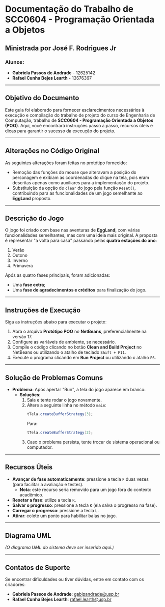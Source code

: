 # Documentação do Trabalho de SCC0604 - Programação Orientada a Objetos

## Ministrada por José F. Rodrigues Jr

### Alunos:
- **Gabriela Passos de Andrade** - 12625142
- **Rafael Cunha Bejes Learth** - 13676367

---

## Objetivo do Documento
Este guia foi elaborado para fornecer esclarecimentos necessários à execução e compilação do trabalho de projeto do curso de Engenharia de Computação, trabalho de **SCC0604 - Programação Orientada a Objetos (POO)**. Aqui, você encontrará instruções passo a passo, recursos úteis e dicas para garantir o sucesso da execução do projeto.

---

## Alterações no Código Original
As seguintes alterações foram feitas no protótipo fornecido:

- Remoção das funções do mouse que alteravam a posição do personagem e exibiam as coordenadas do clique na tela, pois eram descritas apenas como auxiliares para a implementação do projeto.
- Substituição da opção de `clear` do jogo pela função `Reset()`, contribuindo para as funcionalidades de um jogo semelhante ao **EggLand** proposto.

---

## Descrição do Jogo
O jogo foi criado com base nas aventuras de **EggLand**, com várias funcionalidades semelhantes, mas com uma ideia mais original. A proposta é representar "a volta para casa" passando pelas **quatro estações do ano**:

1. Verão
2. Outono
3. Inverno
4. Primavera

Após as quatro fases principais, foram adicionadas:
- Uma **fase extra**;
- Uma **fase de agradecimentos e créditos** para finalização do jogo.

---

## Instruções de Execução
Siga as instruções abaixo para executar o projeto:

1. Abra o arquivo **Protótipo POO** no **NetBeans**, preferencialmente na versão 17.
2. Configure as variáveis de ambiente, se necessário.
3. Compile o código clicando no botão **Clean and Build Project** no NetBeans ou utilizando o atalho de teclado `Shift + F11`.
4. Execute o programa clicando em **Run Project** ou utilizando o atalho `F6`.

---

## Solução de Problemas Comuns
- **Problema**: Após apertar "Run", a tela do jogo aparece em branco.
  - **Soluções**:
    1. Saia e tente rodar o jogo novamente.
    2. Altere a seguinte linha no método `main`: 
       ```java
       tTela.createBufferStrategy(3);
       ```
       Para:
       ```java
       tTela.createBufferStrategy(2);
       ```
    3. Caso o problema persista, tente trocar de sistema operacional ou computador.

---

## Recursos Úteis
- **Avançar de fase automaticamente**: pressione a tecla `F` duas vezes (para facilitar a avaliação e testes). 
  - **Nota**: este recurso seria removido para um jogo fora do contexto acadêmico.
- **Resetar a fase**: utilize a tecla `R`.
- **Salvar o progresso**: pressione a tecla `K` (ela salva o progresso na fase).
- **Carregar o progresso**: pressione a tecla `L`.
- **Atirar**: colete um ponto para habilitar balas no jogo.

---

## Diagrama UML
*(O diagrama UML do sistema deve ser inserido aqui.)*

---

## Contatos de Suporte
Se encontrar dificuldades ou tiver dúvidas, entre em contato com os criadores:

- **Gabriela Passos de Andrade**: [gabipandrade@usp.br](mailto:gabipandrade@usp.br)
- **Rafael Cunha Bejes Learth**: [rafael.learth@usp.br](mailto:rafael.learth@usp.br)
